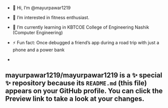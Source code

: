 - 👋 Hi, I’m @mayurpawar1219
- 👀 I’m interested in fitness enthusiast.
- 🌱 I’m currently learning in KBTCOE College of Engineering Nashik (Computer Engineering)
- ⚡ Fun fact: Once debugged a friend’s app during a road trip with just a phone and a power bank

-
mayurpawar1219/mayurpawar1219 is a ✨ special ✨ repository because its `README.md` (this file) appears on your GitHub profile.
You can click the Preview link to take a look at your changes.
-
